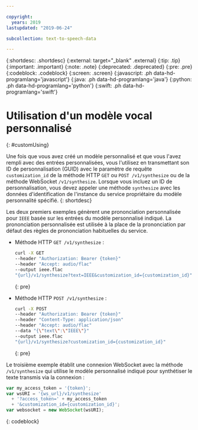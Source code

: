 ```yaml
---

copyright:
  years: 2019
lastupdated: "2019-06-24"

subcollection: text-to-speech-data

---
```


{:shortdesc: .shortdesc}
{:external: target="_blank" .external}
{:tip: .tip}
{:important: .important}
{:note: .note}
{:deprecated: .deprecated}
{:pre: .pre}
{:codeblock: .codeblock}
{:screen: .screen}
{:javascript: .ph data-hd-programlang='javascript'}
{:java: .ph data-hd-programlang='java'}
{:python: .ph data-hd-programlang='python'}
{:swift: .ph data-hd-programlang='swift'}

# Utilisation d'un modèle vocal personnalisé
{: #customUsing}

Une fois que vous avez créé un modèle personnalisé et que vous l'avez rempli avec des entrées personnalisées, vous l'utilisez en transmettant son ID de personnalisation (GUID) avec le paramètre de requête `customization_id` de la méthode HTTP `GET` ou `POST /v1/synthesize` ou de la méthode WebSocket `/v1/synthesize`. Lorsque vous incluez un ID de personnalisation, vous devez appeler une méthode `synthesize` avec les données d'identification de l'instance du service propriétaire du modèle personnalité spécifié.
{: shortdesc}

Les deux premiers exemples génèrent une prononciation personnalisée pour `IEEE` basée sur les entrées du modèle personnalisé indiqué. La prononciation personnalisée est utilisée à la place de la prononciation par défaut des règles de prononciation habituelles du service.

-   Méthode HTTP `GET /v1/synthesize` :

    ```bash
    curl -X GET
    --header "Authorization: Bearer {token}"
    --header "Accept: audio/flac"
    --output ieee.flac
    "{url}/v1/synthesize?text=IEEE&customization_id={customization_id}"
    ```
    {: pre}

-   Méthode HTTP `POST /v1/synthesize` :

    ```bash
    curl -X POST
    --header "Authorization: Bearer {token}"
    --header "Content-Type: application/json"
    --header "Accept: audio/flac"
    --data "{\"text\":\"IEEE\"}"
    --output ieee.flac
    "{url}/v1/synthesize?customization_id={customization_id}"
    ```
    {: pre}

Le troisième exemple établit une connexion WebSocket avec la méthode `/v1/synthesize` qui utilise le modèle personnalisé indiqué pour synthétiser le texte transmis via la connexion :

```javascript
var my_access_token = '{token}';
var wsURI = '{ws_url}/v1/synthesize'
  + '?access_token=' + my_access_token
  + '&customization_id={customization_id}';
var websocket = new WebSocket(wsURI);
```
{: codeblock}
